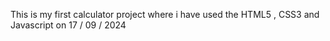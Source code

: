 This is my first calculator project where i have used the HTML5 , CSS3 and Javascript on 17 / 09 / 2024
